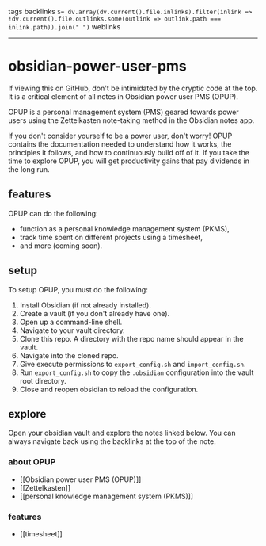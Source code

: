 tags 
backlinks `$= dv.array(dv.current().file.inlinks).filter(inlink => !dv.current().file.outlinks.some(outlink => outlink.path === inlink.path)).join(" ")`
weblinks 
___
# obsidian-power-user-pms
If viewing this on GitHub, don't be intimidated by the cryptic code at the top. It is a critical element of all notes in Obsidian power user PMS (OPUP).

OPUP is a personal management system (PMS) geared towards power users using the Zettelkasten note-taking method in the Obsidian notes app.

If you don't consider yourself to be a power user, don't worry! OPUP contains the documentation needed to understand how it works, the principles it follows, and how to continuously build off of it. If you take the time to explore OPUP, you will get productivity gains that pay dividends in the long run.
## features
OPUP can do the following:

- function as a personal knowledge management system (PKMS),
- track time spent on different projects using a timesheet,
- and more (coming soon).
## setup
To setup OPUP, you must do the following:

1. Install Obsidian (if not already installed).
2. Create a vault (if you don't already have one).
3. Open up a command-line shell.
4. Navigate to your vault directory.  
5. Clone this repo. A directory with the repo name should appear in the vault.
6. Navigate into the cloned repo.
7. Give execute permissions to `export_config.sh` and `import_config.sh`.
8. Run `export_config.sh` to copy the `.obsidian` configuration into the vault root directory.
9. Close and reopen obsidian to reload the configuration.
## explore
Open your obsidian vault and explore the notes linked below. You can always navigate back using the backlinks at the top of the note.
### about OPUP

- [[Obsidian power user PMS (OPUP)]]
- [[Zettelkasten]]
- [[personal knowledge management system (PKMS)]]
### features

- [[timesheet]]


